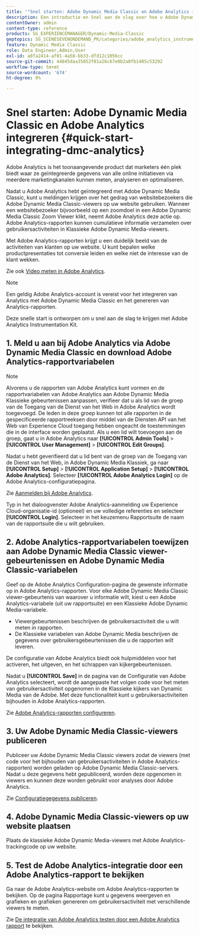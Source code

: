```yaml
---
title: '"Snel starten: Adobe Dynamic Media Classic en Adobe Analytics integreren"'
description: Een introductie en Snel aan de slag over hoe u Adobe Dynamic Media Classic en Adobe Analytics kunt integreren om u te helpen snel aan de slag te gaan.
contentOwner: admin
content-type: reference
products: SG_EXPERIENCEMANAGER/Dynamic-Media-Classic
geptopics: SG_SCENESEVENONDEMAND_PK/categories/adobe_analytics_instrumentation_kit
feature: Dynamic Media Classic
role: Data Engineer,Admin,User
exl-id: a8fa2414-af01-4a58-bb33-dfd12c1056cc
source-git-commit: 44045daa35052f01a26c67e0b2a0fb1405c53292
workflow-type: tm+mt
source-wordcount: '674'
ht-degree: 0%

---
```


# Snel starten: Adobe Dynamic Media Classic en Adobe Analytics integreren {#quick-start-integrating-dmc-analytics}

Adobe Analytics is het toonaangevende product dat marketers één plek biedt waar ze geïntegreerde gegevens van alle online initiatieven via meerdere marketingkanalen kunnen meten, analyseren en optimaliseren.

Nadat u Adobe Analytics hebt geïntegreerd met Adobe Dynamic Media Classic, kunt u meldingen krijgen over het gedrag van websitebezoekers die Adobe Dynamic Media Classic-viewers op uw website gebruiken. Wanneer een websitebezoeker bijvoorbeeld op een zoomdoel in een Adobe Dynamic Media Classic Zoom Viewer klikt, neemt Adobe Analytics deze actie op. Adobe Analytics-rapporten kunnen cumulatieve informatie verzamelen over gebruikersactiviteiten in Klassieke Adobe Dynamic Media-viewers.

Met Adobe Analytics-rapporten krijgt u een duidelijk beeld van de activiteiten van klanten op uw website. U kunt bepalen welke productpresentaties tot conversie leiden en welke niet de interesse van de klant wekken.

Zie ook [Video meten in Adobe Analytics](https://experienceleague.adobe.com/docs/media-analytics/using/media-overview.html).

>[!NOTE]
>
>Een geldig Adobe Analytics-account is vereist voor het integreren van Analytics met Adobe Dynamic Media Classic en het genereren van Analytics-rapporten.

Deze snelle start is ontworpen om u snel aan de slag te krijgen met Adobe Analytics Instrumentation Kit.

## 1. Meld u aan bij Adobe Analytics via Adobe Dynamic Media Classic en download Adobe Analytics-rapportvariabelen

>[!NOTE]
>
>Alvorens u de rapporten van Adobe Analytics kunt vormen en de rapportvariabelen van Adobe Analytics aan Adobe Dynamic Media Klassieke gebeurtenissen aanpassen, verifieer dat u als lid van de groep van de Toegang van de Dienst van het Web in Adobe Analytics wordt toegevoegd. De leden in deze groep kunnen tot alle rapporten in de gespecificeerde rapportreeksen door middel van de Diensten API van het Web van Experience Cloud toegang hebben ongeacht de toestemmingen die in de interface worden geplaatst. Als u een lid wilt toevoegen aan de groep, gaat u in Adobe Analytics naar **[!UICONTROL Admin Tools]** > **[!UICONTROL User Management]** > **[!UICONTROL Edit Groups]**.

Nadat u hebt geverifieerd dat u lid bent van de groep van de Toegang van de Dienst van het Web, in Adobe Dynamic Media Klassiek, ga naar **[!UICONTROL Setup]** > **[!UICONTROL Application Setup]** > **[!UICONTROL Adobe Analytics]**. Selecteer **[!UICONTROL Adobe Analytics Login]** op de Adobe Analytics-configuratiepagina.

Zie [Aanmelden bij Adobe Analytics](log-analytics.md#log_in_to_adobe_analytics).

Typ in het dialoogvenster Adobe Analytics-aanmelding uw Experience Cloud-organisatie-id (optioneel) en uw volledige referenties en selecteer **[!UICONTROL Login]**. Selecteer in het keuzemenu Rapportsuite de naam van de rapportsuite die u wilt gebruiken.

## 2. Adobe Analytics-rapportvariabelen toewijzen aan Adobe Dynamic Media Classic viewer-gebeurtenissen en Adobe Dynamic Media Classic-variabelen

Geef op de Adobe Analytics Configuration-pagina de gewenste informatie op in Adobe Analytics-rapporten. Voor elke Adobe Dynamic Media Classic viewer-gebeurtenis van waarover u informatie wilt, kiest u een Adobe Analytics-variabele (uit uw rapportsuite) en een Klassieke Adobe Dynamic Media-variabele.

* Viewergebeurtenissen beschrijven de gebruikersactiviteit die u wilt meten in rapporten.
* De Klassieke variabelen van Adobe Dynamic Media beschrijven de gegevens over gebruikersgebeurtenissen die u de rapporten wilt leveren.

De configuratie van Adobe Analytics biedt ook hulpmiddelen voor het activeren, het uitgeven, en het schrappen van kijkergebeurtenissen.

Nadat u **[!UICONTROL Save]** in de pagina van de Configuratie van Adobe Analytics selecteert, wordt de aangepaste het volgen code voor het meten van gebruikersactiviteit opgenomen in de Klassieke kijkers van Dynamic Media van de Adobe. Met deze functionaliteit kunt u gebruikersactiviteiten bijhouden in Adobe Analytics-rapporten.

Zie [Adobe Analytics-rapporten configureren](configuring-analytics-reports.md#configuring_adobe_analytics_reports).

## 3. Uw Adobe Dynamic Media Classic-viewers publiceren

Publiceer uw Adobe Dynamic Media Classic viewers zodat de viewers (met code voor het bijhouden van gebruikersactiviteiten in Adobe Analytics-rapporten) worden geladen op Adobe Dynamic Media Classic-servers. Nadat u deze gegevens hebt gepubliceerd, worden deze opgenomen in viewers en kunnen deze worden gebruikt voor analyses door Adobe Analytics.

Zie [Configuratiegegevens publiceren](publishing-analytics-configuration-information.md#publishing_adobe_analytics_configuration_information).

## 4. Adobe Dynamic Media Classic-viewers op uw website plaatsen

Plaats de klassieke Adobe Dynamic Media-viewers met Adobe Analytics-trackingcode op uw website.

## 5. Test de Adobe Analytics-integratie door een Adobe Analytics-rapport te bekijken

Ga naar de Adobe Analytics-website om Adobe Analytics-rapporten te bekijken. Op de pagina Rapportage kunt u gegevens weergeven en grafieken en grafieken genereren om gebruikersactiviteit met verschillende viewers te meten.

Zie [De integratie van Adobe Analytics testen door een Adobe Analytics rapport](testing-integration-viewing-analytics-report.md#testing_the_integration_by_viewing_an_adobe_analytics_report) te bekijken.
